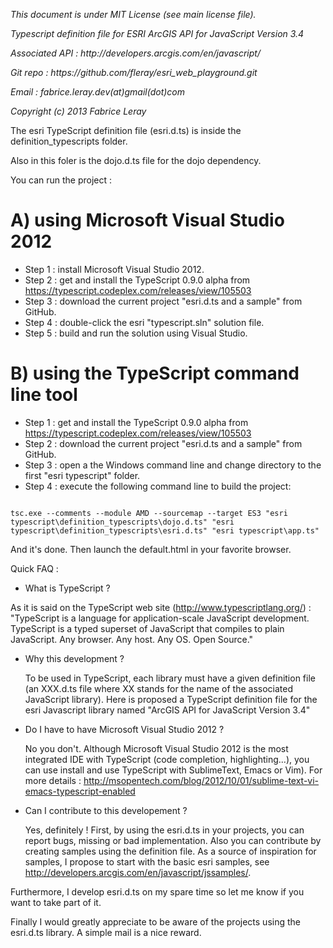 <p><i>This document is under MIT License (see main license file).</i></p>
<p><i>Typescript definition file for ESRI ArcGIS API for JavaScript Version 3.4</i></p>
<p><i>Associated API : http://developers.arcgis.com/en/javascript/</i></p>
<p><i>Git repo : https://github.com/fleray/esri_web_playground.git</i></p>
<p><i>Email : fabrice.leray.dev(at)gmail(dot)com</i></p>
<p><i>Copyright (c) 2013 Fabrice Leray </i></p>

The esri TypeScript definition file (esri.d.ts) is inside the definition_typescripts folder.

Also in this foler is the dojo.d.ts file for the dojo dependency.

You can run the project :

A) using Microsoft Visual Studio 2012
===============================
 - Step 1 : install Microsoft Visual Studio 2012.
 - Step 2 : get and install the TypeScript 0.9.0 alpha from https://typescript.codeplex.com/releases/view/105503
 - Step 3 : download the current project "esri.d.ts and a sample" from GitHub.
 - Step 4 : double-click the esri "typescript.sln" solution file.
 - Step 5 : build and run the solution using Visual Studio.

B) using the TypeScript command line tool
=========================================
 - Step 1 : get and install the TypeScript 0.9.0 alpha from https://typescript.codeplex.com/releases/view/105503
 - Step 2 : download the current project "esri.d.ts and a sample" from GitHub.
 - Step 3 : open a the Windows command line and change directory to the first "esri typescript" folder.
 - Step 4 : execute the following command line to build the project:

<pre><code>
tsc.exe --comments --module AMD --sourcemap --target ES3 "esri typescript\definition_typescripts\dojo.d.ts" "esri typescript\definition_typescripts\esri.d.ts" "esri typescript\app.ts"
</code></pre>

And it's done. Then launch the default.html in your favorite browser.


Quick FAQ : 

 - What is TypeScript ?
 
As it is said on the TypeScript web site (http://www.typescriptlang.org/) : 
"TypeScript is a language for application-scale JavaScript development.
TypeScript is a typed superset of JavaScript that compiles to plain JavaScript.
Any browser. Any host. Any OS. Open Source."

 - Why this development ?
 
	To be used in TypeScript, each library must have a given definition  file (an XXX.d.ts file where XX stands for the name of the associated JavaScript library).
	Here is proposed a TypeScript definition file for the esri Javascript library named "ArcGIS API for JavaScript Version 3.4"

 - Do I have to have Microsoft Visual Studio 2012 ?
 
	No you don't. Although Microsoft Visual Studio 2012 is the most integrated IDE with TypeScript (code completion, highlighting...), you can use install and use TypeScript with SublimeText, Emacs or Vim). For more details : http://msopentech.com/blog/2012/10/01/sublime-text-vi-emacs-typescript-enabled

 - Can I contribute to this developement ?

	Yes, definitely ! First, by using the esri.d.ts in your projects, you can report bugs, missing or bad implementation.
	Also you can contribute by creating samples using the definition file. As a source of inspiration for samples, I propose to start with the basic esri samples, see http://developers.arcgis.com/en/javascript/jssamples/.


Furthermore, I develop esri.d.ts on my spare time so let me know if you want to take part of it.

Finally I would greatly appreciate to be aware of the projects using the esri.d.ts library. A simple mail is a nice reward.